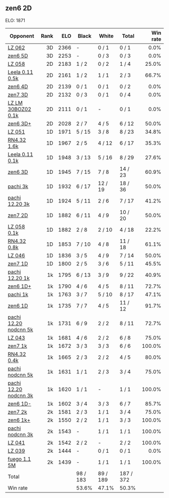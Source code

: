## zen6 2D ##

ELO: 1871

Opponent | Rank | ELO | Black | White | Total | Win rate
---------|-----:|----:|-------|-------|-------|-------:
[LZ 062](LZ%20062.md) | 3D | 2366 | - | 0 / 1 | 0 / 1 | 0.0%
[zen6 5D](zen6%205D.md) | 3D | 2253 | - | 0 / 3 | 0 / 3 | 0.0%
[LZ 058](LZ%20058.md) | 2D | 2183 | 1 / 2 | 0 / 2 | 1 / 4 | 25.0%
[Leela 0.11 0.5k](Leela%200.11%200.5k.md) | 2D | 2161 | 1 / 2 | 1 / 1 | 2 / 3 | 66.7%
[zen6 4D](zen6%204D.md) | 2D | 2139 | 0 / 1 | 0 / 1 | 0 / 2 | 0.0%
[zen7 3D](zen7%203D.md) | 2D | 2132 | 0 / 3 | 0 / 1 | 0 / 4 | 0.0%
[LZ LM 30BOZ02 0.1k](LZ%20LM%2030BOZ02%200.1k.md) | 2D | 2111 | 0 / 1 | - | 0 / 1 | 0.0%
[zen6 3D+](zen6%203D+.md) | 2D | 2028 | 2 / 7 | 4 / 5 | 6 / 12 | 50.0%
[LZ 051](LZ%20051.md) | 1D | 1971 | 5 / 15 | 3 / 8 | 8 / 23 | 34.8%
[RN4.32 1.6k](RN4.32%201.6k.md) | 1D | 1967 | 2 / 5 | 4 / 12 | 6 / 17 | 35.3%
[Leela 0.11 0.1k](Leela%200.11%200.1k.md) | 1D | 1948 | 3 / 13 | 5 / 16 | 8 / 29 | 27.6%
[zen6 3D](zen6%203D.md) | 1D | 1945 | 7 / 15 | 7 / 8 | 14 / 23 | 60.9%
[pachi 3k](pachi%203k.md) | 1D | 1932 | 6 / 17 | 12 / 19 | 18 / 36 | 50.0%
[pachi 12.20 3k](pachi%2012.20%203k.md) | 1D | 1924 | 5 / 11 | 2 / 6 | 7 / 17 | 41.2%
[zen7 2D](zen7%202D.md) | 1D | 1882 | 6 / 11 | 4 / 9 | 10 / 20 | 50.0%
[LZ 058 0.1k](LZ%20058%200.1k.md) | 1D | 1882 | 2 / 8 | 2 / 10 | 4 / 18 | 22.2%
[RN4.32 0.8k](RN4.32%200.8k.md) | 1D | 1853 | 7 / 10 | 4 / 8 | 11 / 18 | 61.1%
[LZ 046](LZ%20046.md) | 1D | 1836 | 3 / 5 | 4 / 9 | 7 / 14 | 50.0%
[zen7 1D](zen7%201D.md) | 1D | 1800 | 2 / 5 | 3 / 6 | 5 / 11 | 45.5%
[pachi 12.20 1k](pachi%2012.20%201k.md) | 1k | 1795 | 6 / 13 | 3 / 9 | 9 / 22 | 40.9%
[zen6 1D+](zen6%201D+.md) | 1k | 1790 | 4 / 6 | 4 / 5 | 8 / 11 | 72.7%
[pachi 1k](pachi%201k.md) | 1k | 1763 | 3 / 7 | 5 / 10 | 8 / 17 | 47.1%
[zen6 1D](zen6%201D.md) | 1k | 1735 | 7 / 7 | 4 / 5 | 11 / 12 | 91.7%
[pachi 12.20 nodcnn 5k](pachi%2012.20%20nodcnn%205k.md) | 1k | 1731 | 6 / 9 | 2 / 2 | 8 / 11 | 72.7%
[LZ 043](LZ%20043.md) | 1k | 1681 | 4 / 6 | 2 / 2 | 6 / 8 | 75.0%
[zen7 1k](zen7%201k.md) | 1k | 1672 | 3 / 3 | 3 / 3 | 6 / 6 | 100.0%
[RN4.32 0.4k](RN4.32%200.4k.md) | 1k | 1665 | 2 / 3 | 2 / 2 | 4 / 5 | 80.0%
[pachi nodcnn 5k](pachi%20nodcnn%205k.md) | 1k | 1631 | 1 / 1 | 2 / 3 | 3 / 4 | 75.0%
[pachi 12.20 nodcnn 3k](pachi%2012.20%20nodcnn%203k.md) | 1k | 1620 | 1 / 1 | - | 1 / 1 | 100.0%
[zen6 1D-](zen6%201D-.md) | 1k | 1602 | 3 / 4 | 3 / 3 | 6 / 7 | 85.7%
[zen7 2k](zen7%202k.md) | 2k | 1581 | 2 / 3 | 1 / 1 | 3 / 4 | 75.0%
[zen6 1k+](zen6%201k+.md) | 2k | 1550 | 2 / 2 | 1 / 1 | 3 / 3 | 100.0%
[pachi nodcnn 3k](pachi%20nodcnn%203k.md) | 2k | 1543 | - | 1 / 1 | 1 / 1 | 100.0%
[LZ 041](LZ%20041.md) | 2k | 1542 | 2 / 2 | - | 2 / 2 | 100.0%
[LZ 039](LZ%20039.md) | 2k | 1444 | - | 0 / 1 | 0 / 1 | 0.0%
[fuego 1.1 5M](fuego%201.1%205M.md) | 2k | 1439 | - | 1 / 1 | 1 / 1 | 100.0%
Total | | | 98 / 183 | 89 / 189 | 187 / 372 | 
Win rate| | | 53.6% | 47.1% | 50.3% | 
